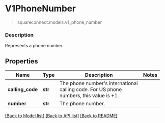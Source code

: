 # V1PhoneNumber
> squareconnect.models.v1_phone_number

### Description

Represents a phone number.

## Properties
Name | Type | Description | Notes
------------ | ------------- | ------------- | -------------
**calling_code** | **str** | The phone number&#39;s international calling code. For US phone numbers, this value is +1. |
**number** | **str** | The phone number. |

[[Back to Model list]](../README.md#documentation-for-models) [[Back to API list]](../README.md#documentation-for-api-endpoints) [[Back to README]](../README.md)


